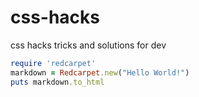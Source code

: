 # css-hacks
css hacks tricks and solutions for dev

```ruby
require 'redcarpet'
markdown = Redcarpet.new("Hello World!")
puts markdown.to_html
```
